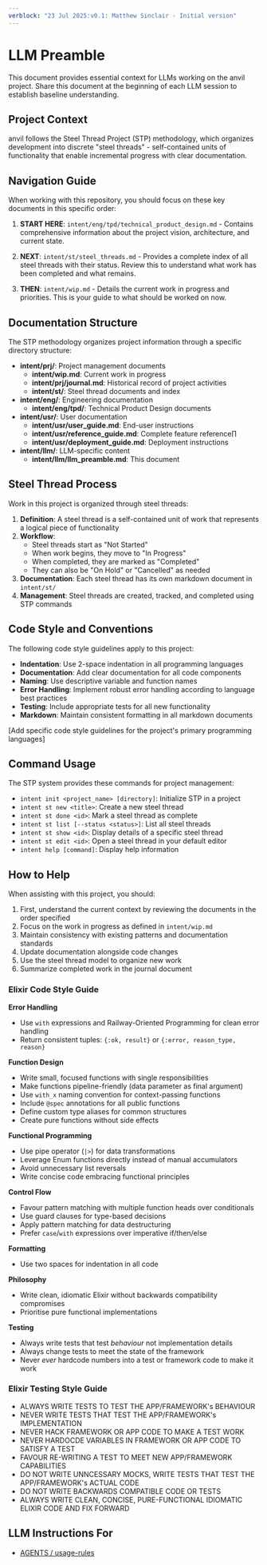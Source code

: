 ```yaml
---
verblock: "23 Jul 2025:v0.1: Matthew Sinclair - Initial version"
---
```

# LLM Preamble

This document provides essential context for LLMs working on the anvil project. Share this document at the beginning of each LLM session to establish baseline understanding.

## Project Context

anvil follows the Steel Thread Project (STP) methodology, which organizes development into discrete "steel threads" - self-contained units of functionality that enable incremental progress with clear documentation.

## Navigation Guide

When working with this repository, you should focus on these key documents in this specific order:

1. **START HERE**: `intent/eng/tpd/technical_product_design.md` - Contains comprehensive information about the project vision, architecture, and current state.

2. **NEXT**: `intent/st/steel_threads.md` - Provides a complete index of all steel threads with their status. Review this to understand what work has been completed and what remains.

3. **THEN**: `intent/wip.md` - Details the current work in progress and priorities. This is your guide to what should be worked on now.

## Documentation Structure

The STP methodology organizes project information through a specific directory structure:

- **intent/prj/**: Project management documents
  - **intent/wip.md**: Current work in progress
  - **intent/prj/journal.md**: Historical record of project activities
  - **intent/st/**: Steel thread documents and index
- **intent/eng/**: Engineering documentation
  - **intent/eng/tpd/**: Technical Product Design documents
- **intent/usr/**: User documentation
  - **intent/usr/user_guide.md**: End-user instructions
  - **intent/usr/reference_guide.md**: Complete feature reference∏
  - **intent/usr/deployment_guide.md**: Deployment instructions
- **intent/llm/**: LLM-specific content
  - **intent/llm/llm_preamble.md**: This document

## Steel Thread Process

Work in this project is organized through steel threads:

1. **Definition**: A steel thread is a self-contained unit of work that represents a logical piece of functionality
2. **Workflow**:
   - Steel threads start as "Not Started"
   - When work begins, they move to "In Progress"
   - When completed, they are marked as "Completed"
   - They can also be "On Hold" or "Cancelled" as needed
3. **Documentation**: Each steel thread has its own markdown document in `intent/st/`
4. **Management**: Steel threads are created, tracked, and completed using STP commands

## Code Style and Conventions

The following code style guidelines apply to this project:

- **Indentation**: Use 2-space indentation in all programming languages
- **Documentation**: Add clear documentation for all code components
- **Naming**: Use descriptive variable and function names
- **Error Handling**: Implement robust error handling according to language best practices
- **Testing**: Include appropriate tests for all new functionality
- **Markdown**: Maintain consistent formatting in all markdown documents

[Add specific code style guidelines for the project's primary programming languages]

## Command Usage

The STP system provides these commands for project management:

- `intent init <project_name> [directory]`: Initialize STP in a project
- `intent st new <title>`: Create a new steel thread
- `intent st done <id>`: Mark a steel thread as complete
- `intent st list [--status <status>]`: List all steel threads
- `intent st show <id>`: Display details of a specific steel thread
- `intent st edit <id>`: Open a steel thread in your default editor
- `intent help [command]`: Display help information

## How to Help

When assisting with this project, you should:

1. First, understand the current context by reviewing the documents in the order specified
2. Focus on the work in progress as defined in `intent/wip.md`
3. Maintain consistency with existing patterns and documentation standards
4. Update documentation alongside code changes
5. Use the steel thread model to organize new work
6. Summarize completed work in the journal document

### Elixir Code Style Guide

**Error Handling**

- Use `with` expressions and Railway-Oriented Programming for clean error handling
- Return consistent tuples: `{:ok, result}` or `{:error, reason_type, reason}`

**Function Design**

- Write small, focused functions with single responsibilities
- Make functions pipeline-friendly (data parameter as final argument)
- Use `with_x` naming convention for context-passing functions
- Include `@spec` annotations for all public functions
- Define custom type aliases for common structures
- Create pure functions without side effects

**Functional Programming**

- Use pipe operator (`|>`) for data transformations
- Leverage Enum functions directly instead of manual accumulators
- Avoid unnecessary list reversals
- Write concise code embracing functional principles

**Control Flow**

- Favour pattern matching with multiple function heads over conditionals
- Use guard clauses for type-based decisions
- Apply pattern matching for data destructuring
- Prefer `case`/`with` expressions over imperative if/then/else

**Formatting**

- Use two spaces for indentation in all code

**Philosophy**

- Write clean, idiomatic Elixir without backwards compatibility compromises
- Prioritise pure functional implementations

**Testing**

- Always write tests that test _behaviour_ not implementation details
- Always change tests to meet the state of the framework
- Never _ever_ hardcode numbers into a test or framework code to make it work

### Elixir Testing Style Guide

- ALWAYS WRITE TESTS TO TEST THE APP/FRAMEWORK's BEHAVIOUR
- NEVER WRITE TESTS THAT TEST THE APP/FRAMEWORK's IMPLEMENTATION
- NEVER HACK FRAMEWORK OR APP CODE TO MAKE A TEST WORK
- NEVER HARDOCDE VARIABLES IN FRAMEWORK OR APP CODE TO SATISFY A TEST
- FAVOUR RE-WRITING A TEST TO MEET NEW APP/FRAMEWORK CAPABILITIES
- DO NOT WRITE UNNCESSARY MOCKS, WRITE TESTS THAT TEST THE APP/FRAMEWORK's ACTUAL CODE
- DO NOT WRITE BACKWARDS COMPATIBLE CODE OR TESTS
- ALWAYS WRITE CLEAN, CONCISE, PURE-FUNCTIONAL IDIOMATIC ELIXIR CODE AND FIX FORWARD

## LLM Instructions For

- [AGENTS / usage-rules](./AGENTS.md)
